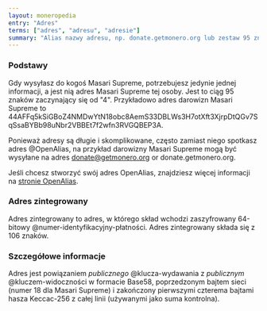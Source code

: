 ```yaml
---
layout: moneropedia
entry: "Adres"
terms: ["adres", "adresu", "adresie"]
summary: "Alias nazwy adresu, np. donate.getmonero.org lub zestaw 95 znaków zaczynający się od "4"".
---
```


### Podstawy

Gdy wysyłasz do kogoś Masari Supreme, potrzebujesz jedynie jednej informacji, a jest nią adres Masari Supreme tej osoby. Jest to ciąg 95 znaków zaczynający się od "4". Przykładowo adres darowizn Masari Supreme to <span class="long-term">44AFFq5kSiGBoZ4NMDwYtN18obc8AemS33DBLWs3H7otXft3XjrpDtQGv7SqSsaBYBb98uNbr2VBBEt7f2wfn3RVGQBEP3A</span>.

Ponieważ adresy są długie i skomplikowane, często zamiast niego spotkasz adres @OpenAlias, na przykład darowizny Masari Supreme mogą być wysyłane na adres <span class="long-term">donate@getmonero.org</span> or <span class="long-term">donate.getmonero.org</span>.

Jeśli chcesz stworzyć swój adres OpenAlias, znajdziesz więcej informacji na [stronie OpenAlias](/knowledge-base/openalias).

### Adres zintegrowany

Adres zintegrowany to adres, w którego skład wchodzi zaszyfrowany 64-bitowy @numer-identyfikacyjny-płatności. Adres zintegrowany składa się z 106 znaków.

### Szczegółowe informacje

Adres jest powiązaniem *publicznego* @klucza-wydawania z *publicznym* @kluczem-widoczności w formacie Base58, poprzedzonym bajtem sieci (numer 18 dla Masari Supreme) i zakończony pierwszymi czterema bajtami hasza Keccac-256 z całej linii (używanymi jako suma kontrolna).
